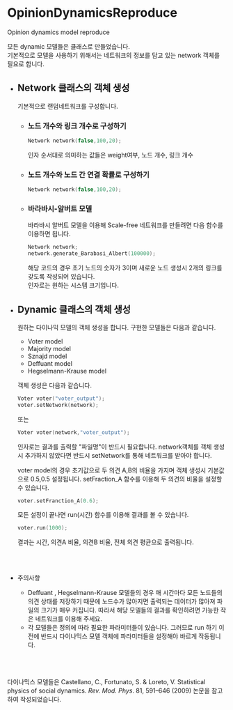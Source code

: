# OpinionDynamicsReproduce
Opinion dynamics model reproduce

모든 dynamic 모델들은 클래스로 만들었습니다.  
기본적으로 모델을 사용하기 위해서는 네트워크의 정보를 담고 있는 network 객체를 필요로 합니다.

* ## Network 클래스의 객체 생성

  기본적으로 랜덤네트워크를 구성합니다.  
  * ### 노드 개수와 링크 개수로 구성하기

    ```cpp
    Network network(false,100,20);
    ```
    인자 순서대로 의미하는 값들은 weight여부, 노드 개수, 링크 개수  
    
    
  * ### 노드 개수와 노드 간 연결 확률로 구성하기
    ```cpp
    Network network(false,100,20);
    ```
    
  * ### 바라바시-알버트 모델
    바라바시 알버트 모델을 이용해 Scale-free 네트워크를 만들려면 다음 함수를 이용하면 됩니다.
    ```cpp
    Network network;
    network.generate_Barabasi_Albert(100000);
    ```
    해당 코드의 경우 초기 노드의 숫자가 3이며 새로운 노드 생성시 2개의 링크를 갖도록 작성되어 있습니다.  
    인자로는 원하는 시스템 크기입니다.
  
  
* ## Dynamic 클래스의 객체 생성

  원하는 다이나믹 모델의 객체 생성을 합니다. 구현한 모델들은 다음과 같습니다.  
  - Voter model
  - Majority model
  - Sznajd model
  - Deffuant model
  - Hegselmann-Krause model

  객체 생성은 다음과 같습니다.
    ```cpp
    Voter voter("voter_output");
    voter.setNetwork(network);
    ```
    또는
    ```cpp
    Voter voter(network,"voter_output");
    ```
    인자로는 결과를 출력할 "파일명"이 반드시 필요합니다. network객체를 객체 생성시 추가하지 않았다면 반드시 setNetwork를 통해 네트워크를 받아야 합니다.
    
  voter model의 경우 초기값으로 두 의견 A,B의 비율을 가지며 객체 생성시 기본값으로 0.5,0.5 설정됩니다.
  setFraction_A 함수를 이용해 두 의견의 비율을 설정할 수 있습니다.
  ```cpp
  voter.setFranction_A(0.6);
  ```
  모든 설정이 끝나면 run(시간) 함수를 이용해 결과를 볼 수 있습니다.
  ```cpp
  voter.run(1000);
  ```
  결과는 시간, 의견A 비율, 의견B 비율, 전체 의견 평균으로 출력됩니다.
  
  </br></br>
* 주의사항
  - Deffuant , Hegselmann-Krause 모델들의 경우 매 시간마다 모든 노드들의 의견 상태를 저장하기 때문에 노드수가 많아지면 출력되는 데이터가 많아져 파일의 크기가 매우 커집니다. 따라서 해당 모델들의 결과를 확인하려면 가능한 작은 네트워크를 이용해 주세요.
  - 각 모델들은 정의에 따라 필요한 파라미터들이 있습니다. 그러므로 run 하기 이전에 반드시 다이나믹스 모델 객체에 파라미터들을 설정해야 바르게 작동됩니다.
  
    
</br></br></br>
다이나믹스 모델들은 Castellano, C., Fortunato, S. & Loreto, V. Statistical physics of social dynamics. _Rev. Mod. Phys_. 81, 591–646 (2009) 논문을 참고하여 작성되었습니다.
